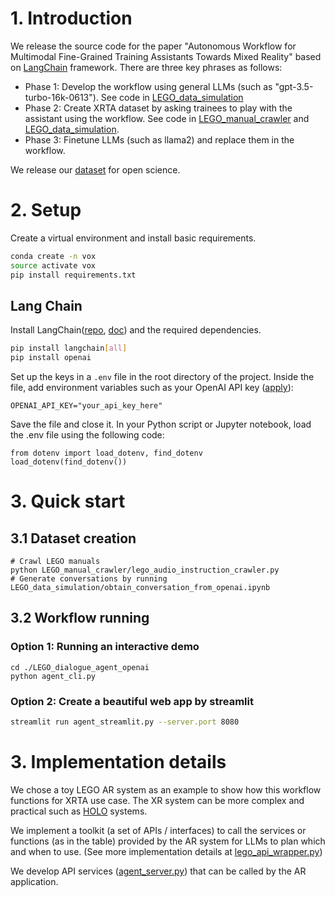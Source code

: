 # 1. Introduction
We release the source code for the paper "Autonomous Workflow for Multimodal Fine-Grained Training Assistants Towards Mixed Reality" based on [LangChain](https://github.com/langchain-ai/langchain) framework. 
There are three key phrases as follows:
- Phase 1: Develop the workflow using general LLMs (such as "gpt-3.5-turbo-16k-0613"). See code in [LEGO_data_simulation](LEGO_data_simulation)
- Phase 2: Create XRTA dataset by asking trainees to play with the assistant using the workflow. See code in [LEGO_manual_crawler](LEGO_manual_crawler) and [LEGO_data_simulation](LEGO_data_simulation).
- Phase 3: Finetune LLMs (such as llama2) and replace them in the workflow. 

We release our [dataset](https://osf.io/download/2x5yq/) for open science.

[//]: # (- [godel]&#40;https://github.com/microsoft/GODEL&#41;)

# 2. Setup
Create a virtual environment and install basic requirements.
```bash
conda create -n vox
source activate vox
pip install requirements.txt
```

## Lang Chain 
Install LangChain([repo](https://github.com/langchain-ai/langchain), [doc](https://python.langchain.com/docs/get_started/introduction)) and the required dependencies.
```bash
pip install langchain[all]
pip install openai
```
Set up the keys in a `.env` file in the root directory of the project. Inside the file, add environment variables such as your OpenAI API key ([apply](https://openai.com/blog/openai-api)):

```file
OPENAI_API_KEY="your_api_key_here"
```
Save the file and close it. In your Python script or Jupyter notebook, load the .env file using the following code:
```file
from dotenv import load_dotenv, find_dotenv
load_dotenv(find_dotenv())
```
# 3. Quick start

## 3.1 Dataset creation
```shell
# Crawl LEGO manuals
python LEGO_manual_crawler/lego_audio_instruction_crawler.py
# Generate conversations by running
LEGO_data_simulation/obtain_conversation_from_openai.ipynb
```

## 3.2 Workflow running
### Option 1: Running an interactive demo
```shell
cd ./LEGO_dialogue_agent_openai
python agent_cli.py
```
### Option 2: Create a beautiful web app by streamlit
```bash
streamlit run agent_streamlit.py --server.port 8080
```

# 3. Implementation details
We chose a toy LEGO AR system as an example to show how this workflow functions for XRTA use case.
The XR system can be more complex and practical such as [HOLO](https://holo-light.com/) systems.

We implement a toolkit (a set of APIs / interfaces) to call the services or functions (as in the table) provided by the AR system for LLMs to plan which and when to use.
(See more implementation details at [lego_api_wrapper.py](tools_wrappers/lego_api_wrapper_da_request.py))

We develop API services ([agent_server.py](agent_server.py)) that can be called by the AR application. 
